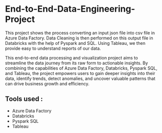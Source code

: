 # End-to-End-Data-Engineering-Project

This project shows the process converting an input json file into csv file in Azure Data Factory. Data Cleaning is then performed on this output file in Databricks with the help of Pyspark and SQL. Using Tableau, we then provide easy to understand reports of our data.

This end-to-end data processing and visualization project aims to streamline the data journey from its raw form to actionable insights. By combining the capabilities of Azure Data Factory, Databricks, Pyspark SQL, and Tableau, the project empowers users to gain deeper insights into their data, identify trends, detect anomalies, and uncover valuable patterns that can drive business growth and efficiency.


## Tools used :

- Azure Data Factory
- Databricks
- Pyspark SQL
- Tableau
